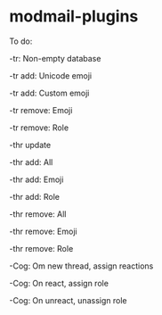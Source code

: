 # modmail-plugins

To do:

-tr: Non-empty database

-tr add: Unicode emoji

-tr add: Custom emoji

-tr remove: Emoji

-tr remove: Role

-thr update

-thr add: All

-thr add: Emoji

-thr add: Role

-thr remove: All

-thr remove: Emoji

-thr remove: Role

-Cog: Om new thread, assign reactions

-Cog: On react, assign role

-Cog: On unreact, unassign role
